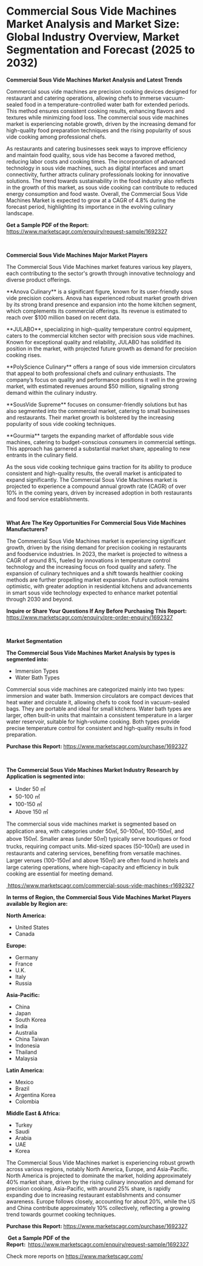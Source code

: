 <p><h1>Commercial Sous Vide Machines Market Analysis and Market Size: Global Industry Overview, Market Segmentation and Forecast (2025 to 2032)</h1></p><p><strong>Commercial Sous Vide Machines Market Analysis and Latest Trends</strong></p>
<p><p>Commercial sous vide machines are precision cooking devices designed for restaurant and catering operations, allowing chefs to immerse vacuum-sealed food in a temperature-controlled water bath for extended periods. This method ensures consistent cooking results, enhancing flavors and textures while minimizing food loss. The commercial sous vide machines market is experiencing notable growth, driven by the increasing demand for high-quality food preparation techniques and the rising popularity of sous vide cooking among professional chefs. </p><p>As restaurants and catering businesses seek ways to improve efficiency and maintain food quality, sous vide has become a favored method, reducing labor costs and cooking times. The incorporation of advanced technology in sous vide machines, such as digital interfaces and smart connectivity, further attracts culinary professionals looking for innovative solutions. The trend towards sustainability in the food industry also reflects in the growth of this market, as sous vide cooking can contribute to reduced energy consumption and food waste. Overall, the Commercial Sous Vide Machines Market is expected to grow at a CAGR of 4.8% during the forecast period, highlighting its importance in the evolving culinary landscape.</p></p>
<p><strong>Get a Sample PDF of the Report:&nbsp;</strong> <a href="https://www.marketscagr.com/enquiry/request-sample/1692327?utm_campaign=2483&utm_medium=2&utm_source=Github&utm_content=ia&utm_term=27032025&utm_id=commercial-sous-vide-machines">https://www.marketscagr.com/enquiry/request-sample/1692327</a></p>
<p>&nbsp;</p>
<p><strong>Commercial Sous Vide Machines Major Market Players</strong></p>
<p><p>The Commercial Sous Vide Machines market features various key players, each contributing to the sector's growth through innovative technology and diverse product offerings. </p><p>**Anova Culinary** is a significant figure, known for its user-friendly sous vide precision cookers. Anova has experienced robust market growth driven by its strong brand presence and expansion into the home kitchen segment, which complements its commercial offerings. Its revenue is estimated to reach over $100 million based on recent data.</p><p>**JULABO**, specializing in high-quality temperature control equipment, caters to the commercial kitchen sector with precision sous vide machines. Known for exceptional quality and reliability, JULABO has solidified its position in the market, with projected future growth as demand for precision cooking rises.</p><p>**PolyScience Culinary** offers a range of sous vide immersion circulators that appeal to both professional chefs and culinary enthusiasts. The company’s focus on quality and performance positions it well in the growing market, with estimated revenues around $50 million, signaling strong demand within the culinary industry.</p><p>**SousVide Supreme** focuses on consumer-friendly solutions but has also segmented into the commercial market, catering to small businesses and restaurants. Their market growth is bolstered by the increasing popularity of sous vide cooking techniques.</p><p>**Gourmia** targets the expanding market of affordable sous vide machines, catering to budget-conscious consumers in commercial settings. This approach has garnered a substantial market share, appealing to new entrants in the culinary field.</p><p>As the sous vide cooking technique gains traction for its ability to produce consistent and high-quality results, the overall market is anticipated to expand significantly. The Commercial Sous Vide Machines market is projected to experience a compound annual growth rate (CAGR) of over 10% in the coming years, driven by increased adoption in both restaurants and food service establishments.</p></p>
<p>&nbsp;</p>
<p><strong>What Are The Key Opportunities For Commercial Sous Vide Machines Manufacturers?</strong></p>
<p><p>The Commercial Sous Vide Machines market is experiencing significant growth, driven by the rising demand for precision cooking in restaurants and foodservice industries. In 2023, the market is projected to witness a CAGR of around 8%, fueled by innovations in temperature control technology and the increasing focus on food quality and safety. The expansion of culinary techniques and a shift towards healthier cooking methods are further propelling market expansion. Future outlook remains optimistic, with greater adoption in residential kitchens and advancements in smart sous vide technology expected to enhance market potential through 2030 and beyond.</p></p>
<p><strong>Inquire or Share Your Questions If Any Before Purchasing This Report:</strong> <a href="https://www.marketscagr.com/enquiry/pre-order-enquiry/1692327?utm_campaign=2483&utm_medium=2&utm_source=Github&utm_content=ia&utm_term=27032025&utm_id=commercial-sous-vide-machines">https://www.marketscagr.com/enquiry/pre-order-enquiry/1692327</a></p>
<p>&nbsp;</p>
<p><strong>Market Segmentation</strong></p>
<p><strong>The Commercial Sous Vide Machines Market Analysis by types is segmented into:</strong></p>
<p><ul><li>Immersion Types</li><li>Water Bath Types</li></ul></p>
<p><p>Commercial sous vide machines are categorized mainly into two types: immersion and water bath. Immersion circulators are compact devices that heat water and circulate it, allowing chefs to cook food in vacuum-sealed bags. They are portable and ideal for small kitchens. Water bath types are larger, often built-in units that maintain a consistent temperature in a larger water reservoir, suitable for high-volume cooking. Both types provide precise temperature control for consistent and high-quality results in food preparation.</p></p>
<p><strong>Purchase this Report:&nbsp;</strong><a href="https://www.marketscagr.com/purchase/1692327?utm_campaign=2483&utm_medium=2&utm_source=Github&utm_content=ia&utm_term=27032025&utm_id=commercial-sous-vide-machines">https://www.marketscagr.com/purchase/1692327</a></p>
<p>&nbsp;</p>
<p><strong>The Commercial Sous Vide Machines Market Industry Research by Application is segmented into:</strong></p>
<p><ul><li>Under 50 ㎡</li><li>50-100 ㎡</li><li>100-150 ㎡</li><li>Above 150 ㎡</li></ul></p>
<p><p>The commercial sous vide machines market is segmented based on application area, with categories under 50㎡, 50-100㎡, 100-150㎡, and above 150㎡. Smaller areas (under 50㎡) typically serve boutiques or food trucks, requiring compact units. Mid-sized spaces (50-100㎡) are used in restaurants and catering services, benefiting from versatile machines. Larger venues (100-150㎡ and above 150㎡) are often found in hotels and large catering operations, where high-capacity and efficiency in bulk cooking are essential for meeting demand.</p></p>
<p><a href="https://www.marketscagr.com/commercial-sous-vide-machines-r1692327?utm_campaign=2483&utm_medium=2&utm_source=Github&utm_content=ia&utm_term=27032025&utm_id=commercial-sous-vide-machines">&nbsp;https://www.marketscagr.com/commercial-sous-vide-machines-r1692327</a></p>
<p><strong>In terms of Region, the Commercial Sous Vide Machines Market Players available by Region are:</strong></p>
<p>
    <p> <strong> North America: </strong>
        <ul>
            <li>United States</li>
            <li>Canada</li>
        </ul>
        </p> 
    <p> <strong> Europe: </strong>
        <ul>
            <li>Germany</li>
            <li>France</li>
            <li>U.K.</li>
            <li>Italy</li>
            <li>Russia</li>
        </ul>
        </p> 
    <p> <strong> Asia-Pacific: </strong>
        <ul>
            <li>China</li>
            <li>Japan</li>
            <li>South Korea</li>
            <li>India</li>
            <li>Australia</li>
            <li>China Taiwan</li>
            <li>Indonesia</li>
            <li>Thailand</li>
            <li>Malaysia</li>
        </ul>
        </p> 
    <p> <strong> Latin America: </strong>
        <ul>
            <li>Mexico</li>
            <li>Brazil</li>
            <li>Argentina Korea</li>
            <li>Colombia</li>
        </ul>
        </p> 
    <p> <strong> Middle East & Africa: </strong>
        <ul>
            <li>Turkey</li>
            <li>Saudi</li>
            <li>Arabia</li>
            <li>UAE</li>
            <li>Korea</li>
        </ul>
    </p>
    </p>
<p><p>The Commercial Sous Vide Machines market is experiencing robust growth across various regions, notably North America, Europe, and Asia-Pacific. North America is projected to dominate the market, holding approximately 40% market share, driven by the rising culinary innovation and demand for precision cooking. Asia-Pacific, with around 25% share, is rapidly expanding due to increasing restaurant establishments and consumer awareness. Europe follows closely, accounting for about 20%, while the US and China contribute approximately 10% collectively, reflecting a growing trend towards gourmet cooking techniques.</p></p>
<p><strong>Purchase this Report: </strong><a href="https://www.marketscagr.com/purchase/1692327?utm_campaign=2483&utm_medium=2&utm_source=Github&utm_content=ia&utm_term=27032025&utm_id=commercial-sous-vide-machines">https://www.marketscagr.com/purchase/1692327</a></p>
<p>&nbsp;<strong>Get a Sample PDF of the Report:&nbsp;&nbsp;</strong><a href="https://www.marketscagr.com/enquiry/request-sample/1692327?utm_campaign=2483&utm_medium=2&utm_source=Github&utm_content=ia&utm_term=27032025&utm_id=commercial-sous-vide-machines">https://www.marketscagr.com/enquiry/request-sample/1692327</a></p>
<p><strong></strong></p>
<p>Check more reports on <a href="https://www.marketscagr.com/?utm_campaign=2483&utm_medium=2&utm_source=Github&utm_content=ia&utm_term=27032025&utm_id=commercial-sous-vide-machines">https://www.marketscagr.com/</a></p>